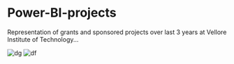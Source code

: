 # Power-BI-projects


Representation of grants and sponsored projects over last 3 years at Vellore Institute of Technology...


![dg](https://github.com/Amar985/Power-BI-projects/assets/84828275/369f5c00-8883-4285-bac1-92416ab36823)
![df](https://github.com/Amar985/Power-BI-projects/assets/84828275/643e9f02-a03c-4f80-abff-c3e358312f58)
